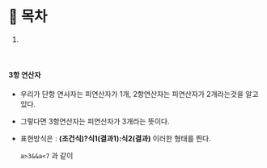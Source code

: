 # 🔖 목차

1.

<br/>


#### 3항 연산자
- 우리가 단항 연사자는 피연산자가 1개, 2항연산자는 피연산자가 2개라는것을 알고있다.
- 그렇다면 3항연산자는 피연산자가 3개라는 뜻이다.
- 표현방식은 : **(조건식)?식1(결과1):식2(결과)** 이러한 형태를 띈다.

    <code>a>3&&a<7</code> 과 같이 
